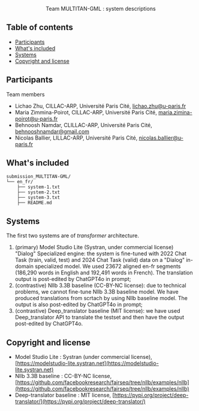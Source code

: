 <p align="center">


  <p align="center">
    Team MULTITAN-GML : system descriptions
  </p>
</p>


## Table of contents

- [Participants](#participants)
- [What's included](#whats-included)
- [Systems](#systems)
- [Copyright and license](#copyright-and-license)


## Participants

Team members

- Lichao Zhu, CILLAC-ARP, Université Paris Cité, <lichao.zhu@u-paris.fr>
- Maria Zimmina-Poirot, CILLAC-ARP, Université Paris Cité, <maria.zimina-poirot@u-paris.fr>
- Behnoosh Namdar, CLILLAC-ARP, Université Paris Cité, <behnooshnamdar@gmail.com>
- Nicolas Ballier, LILLAC-ARP, Université Paris Cité, <nicolas.ballier@u-paris.fr>


## What's included

```
submission_MULTITAN-GML/
└── en_fr/
    ├── system-1.txt
    ├── system-2.txt
    ├── system-3.txt
    ├── README.md

```

## Systems

The first two systems are of *transformer* architecture. 

1. (primary) Model Studio Lite (Systran, under commercial license) "Dialog" Specialized engine: the system is fine-tuned with 2022 Chat Task (train, valid, test) and 2024 Chat Task (valid) data on a "Dialog" in-domain specialized model. We used 23672 aligned en-fr segments (186,290 words in English and 192,491 words in French). The translation output is post-edited by ChatGPT4o in prompt;
2. (contrastive) Nllb 3.3B baseline (CC-BY-NC license): due to technical problems, we cannot fine-tune Nllb 3.3B baseline model. We have produced translations from scrtach by using Nllb baseline model. The output is also post-edited by ChatGPT4o in prompt;
3. (contrastive) Deep_translator baseline (MIT license): we have used Deep_translator API to translate the testset and then have the output post-edited by ChatGPT4o. 

## Copyright and license

- Model Studio Lite : Systran (under commercial license), [https://modelstudio-lite.systran.net](https://modelstudio-lite.systran.net)
- Nllb 3.3B baseline : CC-BY-NC license, [https://github.com/facebookresearch/fairseq/tree/nllb/examples/nllb](https://github.com/facebookresearch/fairseq/tree/nllb/examples/nllb)
- Deep-translator baseline : MIT license, [https://pypi.org/project/deep-translator/](https://pypi.org/project/deep-translator/)
